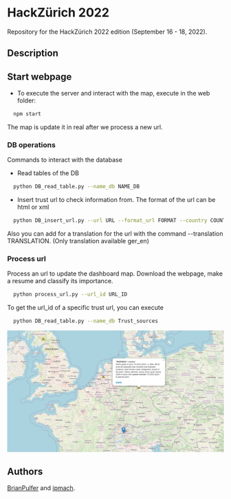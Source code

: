# HackZürich 2022

Repository for the HackZürich 2022 edition (September 16 - 18, 2022).

## Description

## Start webpage
- To execute the server and interact with the map, execute in the web folder:
``` bash 
  npm start 
```
The map is update it in real after we process a new url.
### DB operations
Commands to interact with the database
- Read tables of the DB
``` bash 
  python DB_read_table.py --name_db NAME_DB
```
- Insert trust url to check information from. The format of the url can be html or xml
``` bash 
  python DB_insert_url.py --url URL --format_url FORMAT --country COUNTRY
```
Also you can add for a translation for the url with the command --translation TRANSLATION. (Only translation available ger_en)

### Process url
Process an url to update the dashboard map. Download the webpage, make a resume and classify its importance. 
``` bash 
  python process_url.py --url_id URL_ID
```
To get the url_id of a specific trust url, you can execute
``` bash 
  python DB_read_table.py --name_db Trust_sources
```
![](overview.png "Final application")

## Authors
[BrianPulfer](https://github.com/BrianPulfer) and [ipmach](https://github.com/ipmach).
